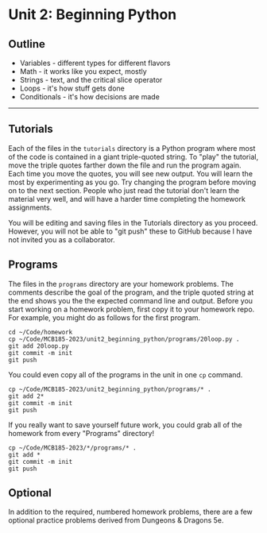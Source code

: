 Unit 2: Beginning Python
========================

## Outline ##

+ Variables - different types for different flavors
+ Math - it works like you expect, mostly
+ Strings - text, and the critical slice operator
+ Loops - it's how stuff gets done
+ Conditionals - it's how decisions are made

------------------------------------------------------------------------------

## Tutorials ##

Each of the files in the `tutorials` directory is a Python program where most
of the code is contained in a giant triple-quoted string. To "play" the
tutorial, move the triple quotes farther down the file and run the program
again. Each time you move the quotes, you will see new output. You will learn
the most by experimenting as you go. Try changing the program before moving on
to the next section. People who just read the tutorial don't learn the material
very well, and will have a harder time completing the homework assignments.

You will be editing and saving files in the Tutorials directory as you proceed.
However, you will not be able to "git push" these to GitHub because I have not
invited you as a collaborator.

## Programs ##

The files in the `programs` directory are your homework problems. The comments
describe the goal of the program, and the triple quoted string at the end shows
you the the expected command line and output. Before you start working on a
homework problem, first copy it to your homework repo. For example, you might
do as follows for the first program.

```
cd ~/Code/homework
cp ~/Code/MCB185-2023/unit2_beginning_python/programs/20loop.py .
git add 20loop.py
git commit -m init
git push
```

You could even copy all of the programs in the unit in one `cp` command.

```
cp ~/Code/MCB185-2023/unit2_beginning_python/programs/* .
git add 2*
git commit -m init
git push
```

If you really want to save yourself future work, you could grab all of the
homework from every "Programs" directory!

```
cp ~/Code/MCB185-2023/*/programs/* .
git add *
git commit -m init
git push
```

## Optional ##

In addition to the required, numbered homework problems, there are a few
optional practice problems derived from Dungeons & Dragons 5e.
